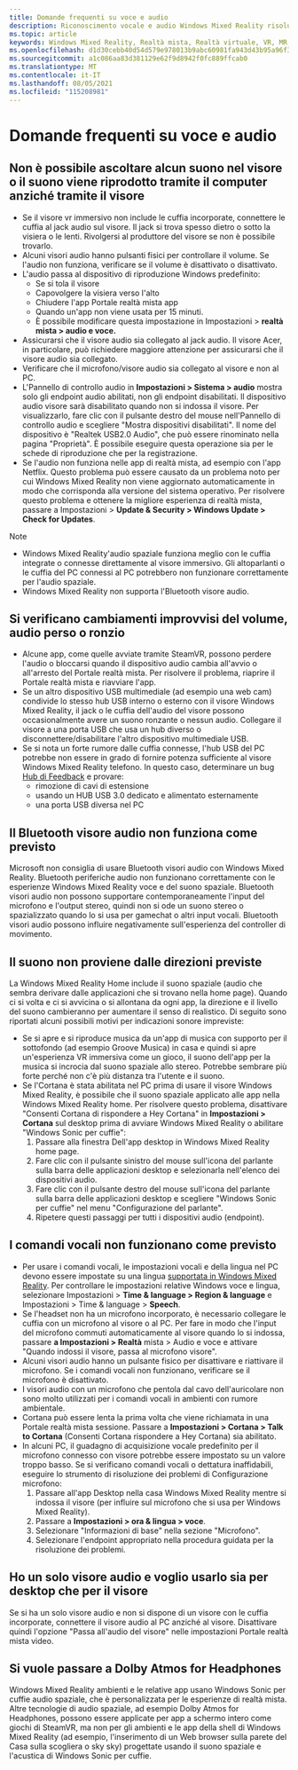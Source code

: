 ```yaml
---
title: Domande frequenti su voce e audio
description: Riconoscimento vocale e audio Windows Mixed Reality risoluzione dei problemi che vanno oltre la documentazione di supporto per i consumer standard.
ms.topic: article
keywords: Windows Mixed Reality, Realtà mista, Realtà virtuale, VR, MR, Risoluzione dei problemi, Errori, Guida, Supporto, Problemi audio, Problemi vocali
ms.openlocfilehash: d1d30cebb40d54d579e978013b9abc60981fa943d43b95a96f358092631b4d27
ms.sourcegitcommit: a1c086aa83d381129e62f9d8942f0fc889ffcab0
ms.translationtype: MT
ms.contentlocale: it-IT
ms.lasthandoff: 08/05/2021
ms.locfileid: "115208981"
---
```

# <a name="speech-and-audio-faqs"></a>Domande frequenti su voce e audio

## <a name="i-cant-hear-any-sound-in-my-headset-or-sound-is-playing-through-my-computer-instead-of-my-headset"></a>Non è possibile ascoltare alcun suono nel visore o il suono viene riprodotto tramite il computer anziché tramite il visore

* Se il visore vr immersivo non include le cuffia incorporate, connettere le cuffia al jack audio sul visore. Il jack si trova spesso dietro o sotto la visiera o le lenti. Rivolgersi al produttore del visore se non è possibile trovarlo.
* Alcuni visori audio hanno pulsanti fisici per controllare il volume. Se l'audio non funziona, verificare se il volume è disattivato o disattivato.
* L'audio passa al dispositivo di riproduzione Windows predefinito: 
    * Se si tola il visore
    * Capovolgere la visiera verso l'alto
    * Chiudere l'app Portale realtà mista app
    * Quando un'app non viene usata per 15 minuti. 
    * È possibile modificare questa impostazione in Impostazioni > **realtà mista > audio e voce.**
* Assicurarsi che il visore audio sia collegato al jack audio. Il visore Acer, in particolare, può richiedere maggiore attenzione per assicurarsi che il visore audio sia collegato.
* Verificare che il microfono/visore audio sia collegato al visore e non al PC.
* L'Pannello di controllo audio in **Impostazioni > Sistema > audio** mostra solo gli endpoint audio abilitati, non gli endpoint disabilitati. Il dispositivo audio visore sarà disabilitato quando non si indossa il visore. Per visualizzarlo, fare clic con il pulsante destro del mouse nell'Pannello di controllo audio e scegliere "Mostra dispositivi disabilitati". Il nome del dispositivo è "Realtek USB2.0 Audio", che può essere rinominato nella pagina "Proprietà". È possibile eseguire questa operazione sia per le schede di riproduzione che per la registrazione.
* Se l'audio non funziona nelle app di realtà mista, ad esempio con l'app Netflix. Questo problema può essere causato da un problema noto per cui Windows Mixed Reality non viene aggiornato automaticamente in modo che corrisponda alla versione del sistema operativo. Per risolvere questo problema e ottenere la migliore esperienza di realtà mista, passare a Impostazioni > **Update & Security > Windows Update > Check for Updates**.

> [!NOTE]
> * Windows Mixed Reality'audio spaziale funziona meglio con le cuffia integrate o connesse direttamente al visore immersivo. Gli altoparlanti o le cuffia del PC connessi al PC potrebbero non funzionare correttamente per l'audio spaziale.
> * Windows Mixed Reality non supporta l'Bluetooth visore audio.

## <a name="im-experiencing-sudden-volume-changes-lost-audio-or-buzzing"></a>Si verificano cambiamenti improvvisi del volume, audio perso o ronzio

* Alcune app, come quelle avviate tramite SteamVR, possono perdere l'audio o bloccarsi quando il dispositivo audio cambia all'avvio o all'arresto del Portale realtà mista. Per risolvere il problema, riaprire il Portale realtà mista e riavviare l'app.
* Se un altro dispositivo USB multimediale (ad esempio una web cam) condivide lo stesso hub USB interno o esterno con il visore Windows Mixed Reality, il jack o le cuffia dell'audio del visore possono occasionalmente avere un suono ronzante o nessun audio. Collegare il visore a una porta USB che usa un hub diverso o disconnettere/disabilitare l'altro dispositivo multimediale USB.
* Se si nota un forte rumore dalle cuffia connesse, l'hub USB del PC potrebbe non essere in grado di fornire potenza sufficiente al visore Windows Mixed Reality telefono. In questo caso, determinare un bug [Hub di Feedback](/hololens/hololens-feedback) e provare:
    * rimozione di cavi di estensione
    * usando un HUB USB 3.0 dedicato e alimentato esternamente
    * una porta USB diversa nel PC

## <a name="my-bluetooth-audio-headset-isnt-working-as-expected"></a>Il Bluetooth visore audio non funziona come previsto

Microsoft non consiglia di usare Bluetooth visori audio con Windows Mixed Reality. Bluetooth periferiche audio non funzionano correttamente con le esperienze Windows Mixed Reality voce e del suono spaziale. Bluetooth visori audio non possono supportare contemporaneamente l'input del microfono e l'output stereo, quindi non si ode un suono stereo o spazializzato quando lo si usa per gamechat o altri input vocali. Bluetooth visori audio possono influire negativamente sull'esperienza del controller di movimento.

## <a name="sound-isnt-coming-from-expected-directions"></a>Il suono non proviene dalle direzioni previste

La Windows Mixed Reality Home include il suono spaziale (audio che sembra derivare dalle applicazioni che si trovano nella home page). Quando ci si volta e ci si avvicina o si allontana da ogni app, la direzione e il livello del suono cambieranno per aumentare il senso di realistico. Di seguito sono riportati alcuni possibili motivi per indicazioni sonore impreviste:

* Se si apre e si riproduce musica da un'app di musica con supporto per il sottofondo (ad esempio Groove Musica) in casa e quindi si apre un'esperienza VR immersiva come un gioco, il suono dell'app per la musica si incrocia dal suono spaziale allo stereo. Potrebbe sembrare più forte perché non c'è più distanza tra l'utente e il suono.
* Se l'Cortana è stata abilitata nel PC prima di usare il visore Windows Mixed Reality, è possibile che il suono spaziale applicato alle app nella Windows Mixed Reality home. Per risolvere questo problema, disattivare "Consenti Cortana di rispondere a Hey Cortana" in **Impostazioni > Cortana** sul desktop prima di avviare Windows Mixed Reality o abilitare "Windows Sonic per cuffie":
    1. Passare alla finestra Dell'app desktop in Windows Mixed Reality home page.
    2. Fare clic con il pulsante sinistro del mouse sull'icona del parlante sulla barra delle applicazioni desktop e selezionarla nell'elenco dei dispositivi audio.
    3. Fare clic con il pulsante destro del mouse sull'icona del parlante sulla barra delle applicazioni desktop e scegliere "Windows Sonic per cuffie" nel menu "Configurazione del parlante".
    4. Ripetere questi passaggi per tutti i dispositivi audio (endpoint).

## <a name="speech-commands-are-not-working-as-expected"></a>I comandi vocali non funzionano come previsto

* Per usare i comandi vocali, le impostazioni vocali e della lingua nel PC devono essere impostate su una lingua [supportata in Windows Mixed Reality](https://support.microsoft.com/help/4039262/windows-10-mixed-reality-setup-faq#Languages). Per controllare le impostazioni relative Windows voce e lingua, selezionare Impostazioni > **Time & language > Region & language** e Impostazioni > Time & language > **Speech**.
* Se l'headset non ha un microfono incorporato, è necessario collegare le cuffia con un microfono al visore o al PC. Per fare in modo che l'input del microfono commuti automaticamente al visore quando lo si indossa, passare **a Impostazioni > Realtà** mista > Audio e voce e attivare "Quando indossi il visore, passa al microfono visore".
* Alcuni visori audio hanno un pulsante fisico per disattivare e riattivare il microfono. Se i comandi vocali non funzionano, verificare se il microfono è disattivato.
* I visori audio con un microfono che pentola dal cavo dell'auricolare non sono molto utilizzati per i comandi vocali in ambienti con rumore ambientale.
* Cortana può essere lenta la prima volta che viene richiamata in una Portale realtà mista sessione. Passare a **Impostazioni > Cortana > Talk to Cortana** (Consenti Cortana rispondere a Hey Cortana) sia abilitato.
* In alcuni PC, il guadagno di acquisizione vocale predefinito per il microfono connesso con visore potrebbe essere impostato su un valore troppo basso. Se si verificano comandi vocali o dettatura inaffidabili, eseguire lo strumento di risoluzione dei problemi di Configurazione microfono:
    1. Passare all'app Desktop nella casa Windows Mixed Reality mentre si indossa il visore (per influire sul microfono che si usa per Windows Mixed Reality).
    2. Passare a **Impostazioni > ora & lingua > voce**.
    3. Selezionare "Informazioni di base" nella sezione "Microfono".
    4. Selezionare l'endpoint appropriato nella procedura guidata per la risoluzione dei problemi.

## <a name="i-only-have-one-audio-headset-and-i-want-to-use-it-for-both-desktop-and-my-headset"></a>Ho un solo visore audio e voglio usarlo sia per desktop che per il visore

Se si ha un solo visore audio e non si dispone di un visore con le cuffia incorporate, connettere il visore audio al PC anziché al visore. Disattivare quindi l'opzione "Passa all'audio del visore" nelle impostazioni Portale realtà mista video.

## <a name="i-want-to-switch-to-dolby-atmos-for-headphones"></a>Si vuole passare a Dolby Atmos for Headphones

Windows Mixed Reality ambienti e le relative app usano Windows Sonic per cuffie audio spaziale, che è personalizzata per le esperienze di realtà mista. Altre tecnologie di audio spaziale, ad esempio Dolby Atmos for Headphones, possono essere applicate per app a schermo intero come giochi di SteamVR, ma non per gli ambienti e le app della shell di Windows Mixed Reality (ad esempio, l'inserimento di un Web browser sulla parete del Casa sulla scogliera o sky sky) progettate usando il suono spaziale e l'acustica di Windows Sonic per cuffie.